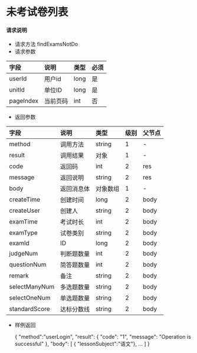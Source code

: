 # 未考试卷列表

#### **请求说明**

* 请求方法 findExamsNotDo
* 请求参数

| 字段 | 说明 | 类型 | 必须 |
| :--- | :--- | :--- | :--- |
| userId| 用户id | long | 是 |
| unitId| 单位ID | long | 是 |
| pageIndex| 当前页码 | int | 否 |

* 返回参数

| 字段 | 说明 | 类型 | 级别 | 父节点 |
| :--- | :--- | :--- | :--- | :--- |
| method| 调用方法 | string | 1 | - |
| result | 调用结果 | 对象 | 1 | - |
| code | 返回码| int | 2 | res |
| message| 返回说明 | string | 2 | res |
| body | 返回消息体 | 对象数组 | 1 | - |
| createTime| 创建时间| long| 2 | body|
| createUser| 创建人 | string | 2 | body|
| examTime| 考试时长| int| 2 | body|
| examType| 试卷类别 | string | 2 | body|
| examId | ID | long | 2 | body|
|judgeNum| 判断题数量 | int| 2 | body|
|questionNum| 简答题数量 | int | 2 | body|
|remark | 备注 | string | 2 | body|
|selectManyNum| 多选题数量 | string | 2 | body|
|selectOneNum| 单选题数量 | string | 2 | body|
|standardScore| 达标分数线 | string | 2 | body|


* 样例返回


    {
    "method":"userLogin",
        "result":
        {
        "code": "1",
        "message": "Operation is successful"
        },
    "body":
        [
           { "lessonSubject":"语文"},
            ...
        ] 
    }

